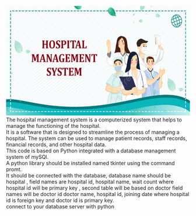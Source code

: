 <img src = "readmeimage.jpg" style="width:600px;height:300px;">
The hospital management system is a computerized system that helps to manage the functioning of the hospital.<br>
It is a software that is designed to streamline the process of managing a hospital. The system can be used to manage patient records, staff records, financial records, and other hospital data.<br>
This code is based on Python integrated with a database management system of mySQl.<br>
A python library should be installed named tkinter using the command promt.<br>
It should be connected with the database, database name should be hospital , field names  are hospital id, hospital name, wait count where hospital id will be primary key , second table will be based on doctor field names will be doctor id doctor name, hospital id, joining date where hospital id is foreign key and doctor id is primary key.<br>
connect to your database server with python<br>

